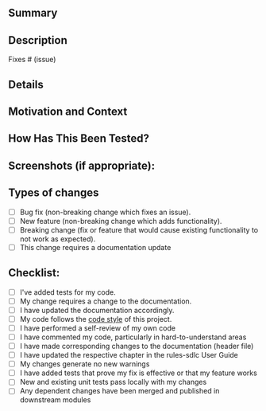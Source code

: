 <!-- These sections are meant as guidance for you. If something doesn't fit, you can just skip it. -->

## Summary

<!--- Provide a general summary description of your changes -->

## Description
<!--- Please include a summary of the change and which issue is fixed. -->
<!--- Please also include relevant motivation and context. -->
<!--- List any dependencies that are required for this change. -->

Fixes # (issue)

## Details

<!--- Describe your changes in detail -->

## Motivation and Context

<!--- Why is this change required? What problem does it solve? -->
<!--- If it fixes an open issue, please link to the issue here. -->

## How Has This Been Tested?

<!--- Please add tests for changes to the code, otherwise we probably won't merge it -->

<!--- Please describe in detail how you tested your changes. -->
<!--- Include details of your testing environment, tests ran to see how -->
<!--- your change affects other areas of the code, etc. -->

## Screenshots (if appropriate):

## Types of changes

<!--- What types of changes does your code introduce? Put an `x` in all the boxes that apply: -->
- [ ] Bug fix (non-breaking change which fixes an issue).
- [ ] New feature (non-breaking change which adds functionality).
- [ ] Breaking change (fix or feature that would cause existing functionality to not work as expected).
- [ ] This change requires a documentation update

## Checklist:

<!--- Go over all the following points, and put an `x` in all the boxes that apply. -->
<!--- If you're unsure about any of these, don't hesitate to ask. We're here to help! -->
- [ ] I've added tests for my code.
- [ ] My change requires a change to the documentation.
- [ ] I have updated the documentation accordingly.
- [ ] My code follows the [code style](http://tbd.org/doc/head/codingStyle.html) of this project.
- [ ] I have performed a self-review of my own code
- [ ] I have commented my code, particularly in hard-to-understand areas
- [ ] I have made corresponding changes to the documentation (header file)
- [ ] I have updated the respective chapter in the rules-sdlc User Guide
- [ ] My changes generate no new warnings
- [ ] I have added tests that prove my fix is effective or that my feature works
- [ ] New and existing unit tests pass locally with my changes
- [ ] Any dependent changes have been merged and published in downstream modules
